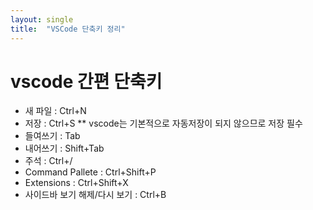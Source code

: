 ```yaml
---
layout: single
title:  "VSCode 단축키 정리"
---
```








# vscode 간편 단축키

* 새 파일 : Ctrl+N
* 저장 : Ctrl+S ** vscode는 기본적으로 자동저장이 되지 않으므로 저장 필수
* 들여쓰기 : Tab
* 내어쓰기 : Shift+Tab
* 주석 : Ctrl+/
* Command Pallete : Ctrl+Shift+P
* Extensions : Ctrl+Shift+X
* 사이드바 보기 해제/다시 보기 : Ctrl+B
